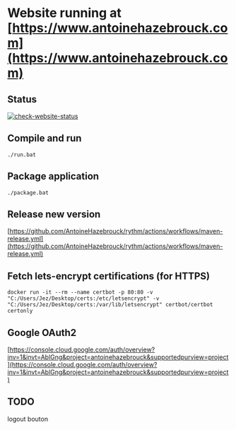 # Website running at [https://www.antoinehazebrouck.com](https://www.antoinehazebrouck.com)

## Status

[![check-website-status](https://github.com/AntoineHazebrouck/rythm/actions/workflows/check-website-status.yml/badge.svg)](https://github.com/AntoineHazebrouck/rythm/actions/workflows/check-website-status.yml)

## Compile and run

```shell
./run.bat
```

## Package application

```shell
./package.bat
```

## Release new version

[https://github.com/AntoineHazebrouck/rythm/actions/workflows/maven-release.yml](https://github.com/AntoineHazebrouck/rythm/actions/workflows/maven-release.yml)

## Fetch lets-encrypt certifications (for HTTPS)

```shell
docker run -it --rm --name certbot -p 80:80 -v "C:/Users/Jez/Desktop/certs:/etc/letsencrypt" -v "C:/Users/Jez/Desktop/certs:/var/lib/letsencrypt" certbot/certbot certonly
```

## Google OAuth2

[https://console.cloud.google.com/auth/overview?inv=1&invt=AblGng&project=antoinehazebrouck&supportedpurview=project](https://console.cloud.google.com/auth/overview?inv=1&invt=AblGng&project=antoinehazebrouck&supportedpurview=project)

## TODO

logout bouton

